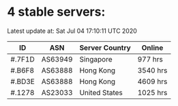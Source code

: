 # 4 stable servers:

Latest update at: Sat Jul 04 17:10:11 UTC 2020

| ID | ASN | Server Country | Online |
| -- | --- | -------------- | ------ |
| #.7F1D | AS63949 | Singapore | 977 hrs |
| #.B6F8 | AS63888 | Hong Kong | 3540 hrs |
| #.BD3E | AS63888 | Hong Kong | 4609 hrs |
| #.1278 | AS23033 | United States | 1025 hrs |

